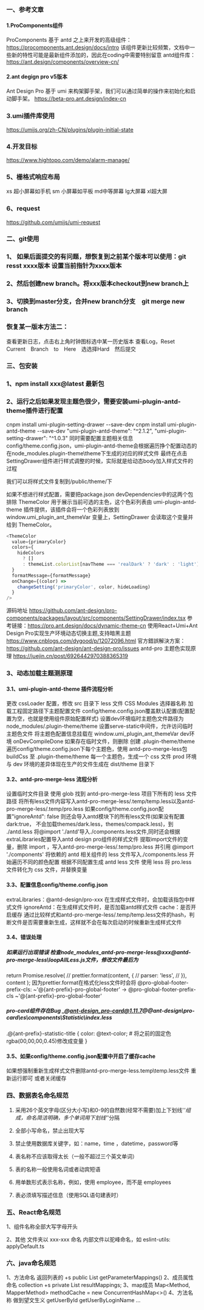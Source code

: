 ### 一、参考文章
#### 1.ProComponents组件
ProComponents 基于 antd 之上来开发的高级组件：https://procomponents.ant.design/docs/intro
该组件更新比较频繁，文档中一些新的特性可能是最新组件添加的，因此在coding中需要特别留意
antd组件库：https://ant.design/components/overview-cn/

#### 2.ant degign pro v5版本
Ant Design Pro 基于 umi 来构架脚手架，我们可以通过简单的操作来初始化和启动脚手架。 
https://beta-pro.ant.design/index-cn

### 3.umi插件库使用
https://umijs.org/zh-CN/plugins/plugin-initial-state

### 4.开发目标
https://www.hightopo.com/demo/alarm-manage/

### 5、栅格式响应布局 
xs 超小屏幕如手机 sm 小屏幕如平板  md中等屏幕  lg大屏幕  xl超大屏

### 6、request
https://github.com/umijs/umi-request

### 二、git使用
### 1、 如果后面提交的有问题，想恢复到之前某个版本可以使用：git resst  xxxx版本 设置当前指针为xxxx版本
### 2、然后创建new branch。将xxx版本checkout到new branch上
### 3、切换到master分支，合并new branch分支　git merge new branch

### 恢复某一版本方法二：
查看更新日志，点击右上角时钟图标选中某一历史版本 查看Log，Reset　Current　Branch　to　Here　选选择Hard　然后提交


### 三、包安装
### 1、npm install xxx@latest 最新包
### 2、运行之后如果发现主题色很少，需要安装umi-plugin-antd-theme插件进行配置
cnpm install   umi-plugin-setting-drawer --save-dev
cnpm install   umi-plugin-antd-theme  --save-dev
"umi-plugin-antd-theme": "^2.1.2",
"umi-plugin-setting-drawer": "^1.0.3"
同时需要配置主题相关信息config/theme.config.json，umi-plugin-antd-theme会根据遍历挣个配置动态的在node_modules\.plugin-theme\theme下生成的对应的样式文件
最终在点击SettingDrawer组件进行样式调整的时候，实际就是给动态body加入样式文件的过程
<link type="text/css" rel="stylesheet" id="theme-style" href="/theme/volcano.css">
我们可以将样式文件复制到/public/theme/下

如果不想进行样式配置，需要把package.json devDependencies中的这两个包排除
ThemeColor 用于展示当前可选的主色，这个色彩列表由 umi-plugin-antd-theme 插件提供，该插件会将一个色彩列表放到 
window.umi_plugin_ant_themeVar 变量上，SettingDrawer 会读取这个变量并给到 ThemeColor。
```javascript
<ThemeColor
  value={primaryColor}
  colors={
    hideColors
      ? []
      : themeList.colorList[navTheme === 'realDark' ? 'dark' : 'light']
  }
  formatMessage={formatMessage}
  onChange={(color) =>
    changeSetting('primaryColor', color, hideLoading)
  }
/>
```
源码地址  https://github.com/ant-design/pro-components/packages/layout/src/components/SettingDrawer/index.tsx
参考链接：https://pro.ant.design/docs/dynamic-theme-cn
使用React+Umi+Ant Design Pro实现生产环境动态切换主题,支持暗黑主题 https://www.cnblogs.com/dygood/p/12072096.html
官方錯誤解決方案：https://github.com/ant-design/ant-design-pro/issues
antd-pro 主题色实现原理 https://juejin.cn/post/6926442970388365319

### 3、动态加载主题测原理
#### 3.1、umi-plugin-antd-theme 插件流程分析
更改 cssLoader 配置，修改 src 目录下 less 文件 CSS Modules 选择器名称
加载工程固定路径下主题配置文件 config/theme.config.json覆盖默认配置(配置配置为空，也就是使用组件原始配置样式)
设置dev环境临时主题色文件路径为 node_modules/.plugin-theme/theme
设置serve-static中间件，允许访问临时主题色文件
将主题色配置信息挂载在 window.umi_plugin_ant_themeVar
dev环境 onDevCompileDone
  如果存在临时文件，则删除
  创建 .plugin-theme/theme
  遍历config/theme.config.json下每个主题色，使用 antd-pro-merge-less包 buildCss 至 .plugin-theme/theme 每一个主题色，生成一个 css 文件
  prod 环境与 dev 环境的差异体现在生产的文件生成在 dist/theme 目录下
#### 3.2、antd-pro-merge-less 流程分析
设置临时文件目录
使用 glob 找到 antd-pro-merge-less 项目下所有的 less 文件路径
将所有less文件内容写入antd-pro-merge-less/.temp/temp.less以及antd-pro-merge-less/.temp/pro.less
如果config/theme.config.json配置"ignoreAntd": false 则还会导入antd模块下的所有less文件(如果没有配置dark:true，
不会加载themes/dark.less，themes/compack.less)，到 ./antd.less
将@import './antd'导入./components.less文件,同时还会根据extraLibraries配置导入antd design pro组件的样式文件
提取import文件的变量，删除 import ，写入antd-pro-merge-less/.temp/pro.less 并引用 @import './components'
将依赖的 antd 相关组件的 less 文件写入./components.less
开始遍历不同的颜色配置
根据不同配置生成 antd less 文件
使用 less 将 pro.less 文件转化为 css 文件，并替换变量
#### 3.3、配置信息config/theme.config.json
extraLibraries：@antd-design/pro-xxx 在生成样式文件时，会加载该指包中样式文件
ignoreAntd：在生成样式文件时，是否加载antd样式文件
cache：是否开启缓存 通过比较样式和antd-pro-merge-less/.temp/temp.less文件的hash，判断文件是否需要重新生成，这样就不会在每次启动的时候重新生成样式文件
#### 3.4、错误处理 
##### 如果运行出现错误 检查node_modules\_antd-pro-merge-less@xxx@antd-pro-merge-less\loopAllLess.js文件，修改文件最后为
return Promise.resolve(
// prettier.format(content, {
//   parser: 'less',
// }),
content
);
因为prettier.format在格式化less文件时会将
@pro-global-footer-prefix-cls: ~'@{ant-prefix}-pro-global-footer' -> @pro-global-footer-prefix-cls ~'@{ant-prefix}-pro-global-footer'

##### pro-card组件存在Bug _@ant-design_pro-card@1.11.7@@ant-design\pro-card\es\components\Statistic\index.less
.@{ant-prefix}-statistic-title {
color: @text-color;  # 将之前的固定色rgba(00,00,00,0.45)修改成变量
}

#### 3.5、如果config/theme.config.json配置中开启了缓存cache
如果想强制重新生成样式文件删除antd-pro-merge-less\.temp\temp.less文件  重新运行即可
或者关闭缓存

### 四、数据表名命名规范

1. 采用26个英文字母(区分大小写)和0-9的自然数(经常不需要)加上下划线'_'组成，命名简洁明确，多个单词用下划线'_'分隔

2. 全部小写命名，禁止出现大写

3. 禁止使用数据库关键字，如：name，time ，datetime，password等

4. 表名称不应该取得太长（一般不超过三个英文单词）

5. 表的名称一般使用名词或者动宾短语

6. 用单数形式表示名称，例如，使用 employee，而不是 employees

7. 表必须填写描述信息（使用SQL语句建表时）

### 五、React命名规范
1、组件名称全部大写字母开头

2、其他
文件夹以 xxx-xxx 命名
内部文件以驼峰命名，如
eslint-utils:
   applyDefault.ts
   
### 六、java命名规范
1、方法命名  返回列表的 +s
  public List<ParameterMapping> getParameterMappings()
2、成员属性命名 collection +s
   private List<ResultMapping> resultMappings;
3、map成员
Map<Method, MapperMethod> methodCache = new ConcurrentHashMap<>()
4、方法名称 做到望文生义
getUserById
getUserByLoginName
...
